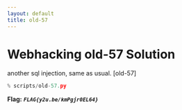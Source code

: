 ```yaml
---
layout: default
title: old-57
---
```


# Webhacking old-57 Solution

another sql injection, same as usual.
[old-57]
```python
% scripts/old-57.py
```


**Flag:** ***`FLAG{y2u.be/kmPgjr0EL64}`*** 
